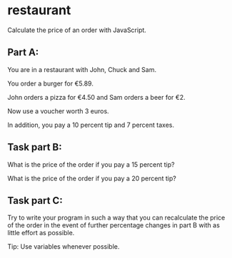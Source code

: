 # restaurant
Calculate the price of an order with JavaScript.

## Part A:
You are in a restaurant with John, Chuck and Sam.

You order a burger for €5.89. 

John orders a pizza for €4.50 and Sam orders a beer for €2. 

Now use a voucher worth 3 euros. 

In addition, you pay a 10 percent tip and 7 percent taxes.

## Task part B:
What is the price of the order if you pay a 15 percent tip?

What is the price of the order if you pay a 20 percent tip?

## Task part C:
Try to write your program in such a way that you can recalculate the price of the order in the event of further percentage changes in part B with as little effort as possible. 

Tip: Use variables whenever possible.

